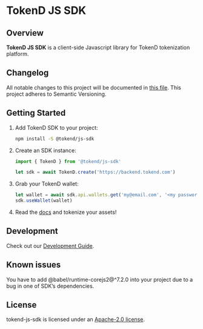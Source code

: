 # TokenD JS SDK

## Overview

**TokenD JS SDK** is a client-side Javascript library for TokenD tokenization platform.

## Changelog

All notable changes to this project will be documented in [this file](./changelog.md). This project adheres to Semantic Versioning.

## Getting Started

1. Add TokenD SDK to your project:

    ```sh
    npm install -S @tokend/js-sdk
    ```

1. Create an SDK instance:

    ```js
    import { TokenD } from '@tokend/js-sdk'

    let sdk = await TokenD.create('https://backend.tokend.com')
    ```

1. Grab your TokenD wallet:

    ```js
    let wallet = await sdk.api.wallets.get('my@email.com', '<my password>')
    sdk.useWallet(wallet)
    ```

1. Read the [docs](https://tokend.github.io/new-js-sdk/) and tokenize your assets!

## Development

Check out our [Development Guide](https://tokend.github.io/new-js-sdk/#development-guide).

## Known issues
You have to add @babel/runtime-corejs2@^7.2.0 into your project due to a
bug in one of SDK’s dependencies.

## License

tokend-js-sdk is licensed under an [Apache-2.0 license](./LICENSE).
